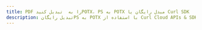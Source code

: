 ---title: PDF را به  تبدیل کنیدPOTX، PS به POTX مبدل رایگان یا Curl SDKdescription: تبدیل رایگانPS به POTX با استفاده از Curl Cloud APIs & SDK همچنین اسناد PDF را در Cloud ایجاد، ویرایش و رندر کنید.---